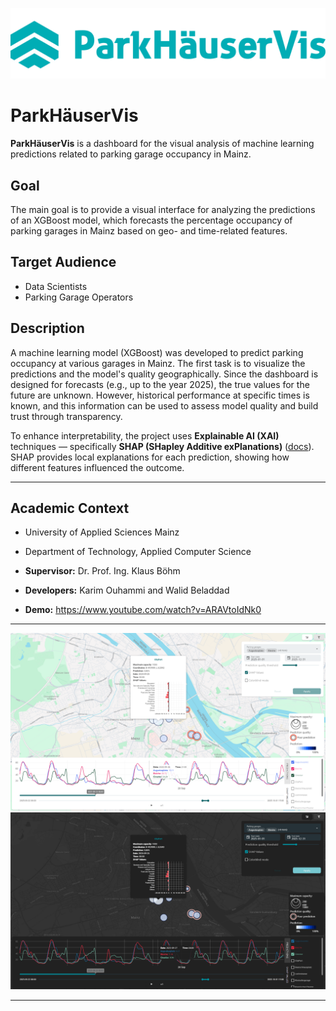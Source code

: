 ![ParkHaeuserVis Logo](/public/logo.png "ParkHäuserVis")

# ParkHäuserVis

**ParkHäuserVis** is a dashboard for the visual analysis of machine learning predictions related to parking garage occupancy in Mainz.

## Goal

The main goal is to provide a visual interface for analyzing the predictions of an XGBoost model, which forecasts the percentage occupancy of parking garages in Mainz based on geo- and time-related features.

## Target Audience

- Data Scientists  
- Parking Garage Operators

## Description

A machine learning model (XGBoost) was developed to predict parking occupancy at various garages in Mainz. The first task is to visualize the predictions and the model's quality geographically. Since the dashboard is designed for forecasts (e.g., up to the year 2025), the true values for the future are unknown. However, historical performance at specific times is known, and this information can be used to assess model quality and build trust through transparency.

To enhance interpretability, the project uses **Explainable AI (XAI)** techniques — specifically **SHAP (SHapley Additive exPlanations)** ([docs](https://shap.readthedocs.io/en/stable/)). SHAP provides local explanations for each prediction, showing how different features influenced the outcome.

---

## Academic Context

- University of Applied Sciences Mainz

- Department of Technology, Applied Computer Science

- **Supervisor:** Dr. Prof. Ing. Klaus Böhm

- **Developers:** Karim Ouhammi and Walid Beladdad

- **Demo:** https://www.youtube.com/watch?v=ARAVtoIdNk0

---

![Screenshot light mode](/public/screen1.png "Screenshot light mode")
![Screenshot dark mode](/public/screen2.png "Screenshot dark mode")

---
